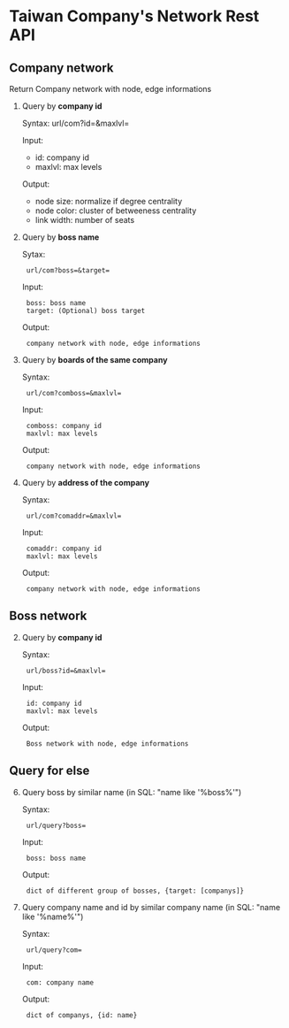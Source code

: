 # Taiwan Company's Network Rest API

## Company network

Return Company network with node, edge informations

1. Query by **company id**

    Syntax: url/com?id=&maxlvl=

    Input:

    * id: company id
    * maxlvl: max levels

    Output:

    * node size: normalize if degree centrality
    * node color: cluster of betweeness centrality
    * link width: number of seats


2. Query by **boss name**

    Sytax:

        url/com?boss=&target=

    Input:

        boss: boss name
        target: (Optional) boss target

    Output:

        company network with node, edge informations


3. Query by **boards of the same company**

    Syntax:

        url/com?comboss=&maxlvl=

    Input:

        comboss: company id
        maxlvl: max levels

    Output:

        company network with node, edge informations


5. Query by **address of the company**

    Syntax:

        url/com?comaddr=&maxlvl=

    Input:

        comaddr: company id
        maxlvl: max levels

    Output:

        company network with node, edge informations


## Boss network

2. Query by **company id**

    Syntax:

        url/boss?id=&maxlvl=

    Input:

        id: company id
        maxlvl: max levels

    Output:

        Boss network with node, edge informations


## Query for else

6. Query boss by similar name (in SQL: "name like '%boss%'")

    Syntax:

        url/query?boss=

    Input:

        boss: boss name

    Output:

        dict of different group of bosses, {target: [companys]}

7. Query company name and id by similar company name (in SQL: "name like '%name%'")

    Syntax:

        url/query?com=

    Input:

        com: company name

    Output:

        dict of companys, {id: name}

